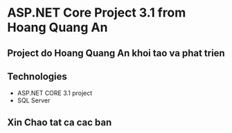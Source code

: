# ASP.NET Core Project 3.1 from Hoang Quang An
## Project do Hoang Quang An khoi tao va phat trien
## Technologies
- ASP.NET CORE 3.1 project 
- SQL Server
## Xin Chao tat ca cac ban